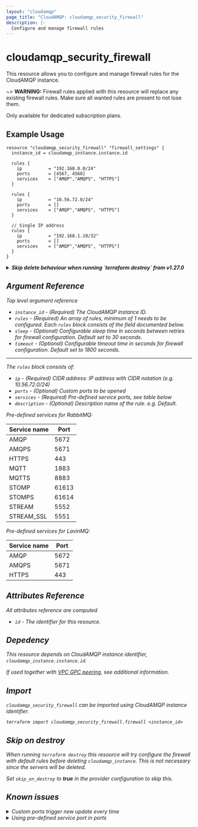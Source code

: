 ```yaml
---
layout: "cloudamqp"
page_title: "CloudAMQP: cloudamqp_security_firewall"
description: |-
  Configure and manage firewall rules
---
```


# cloudamqp_security_firewall

This resource allows you to configure and manage firewall rules for the CloudAMQP instance.

~> **WARNING:** Firewall rules applied with this resource will replace any existing firewall rules. Make sure all wanted rules are present to not lose them.

Only available for dedicated subscription plans.

## Example Usage

```hcl
resource "cloudamqp_security_firewall" "firewall_settings" {
  instance_id = cloudamqp_instance.instance.id

  rules {
    ip          = "192.168.0.0/24"
    ports       = [4567, 4568]
    services    = ["AMQP","AMQPS", "HTTPS"]
  }

  rules {
    ip          = "10.56.72.0/24"
    ports       = []
    services    = ["AMQP","AMQPS", "HTTPS"]
  }

  // Single IP address
  rules {
    ip          = "192.168.1.10/32"
    ports       = []
    services    = ["AMQP","AMQPS", "HTTPS"]
  }
}
```

<details>
  <summary>
    <b>
      <i>Skip delete behaviour when running `terraform destroy` from v1.27.0
    </b>
  </summary>

CloudAMQP Terraform provider [v1.27.0](https://github.com/cloudamqp/terraform-provider-cloudamqp/releases/tag/v1.27.0) support skipping delete behaviour for backend resources when running `terraform destroy`.

```hcl
# Configure the CloudAMQP Provider
provider "cloudamqp" {
  apikey          = var.cloudamqp_customer_api_key
  skip_on_destroy = true
}

resource "cloudamqp_security_firewall" "firewall_settings" {
  instance_id = cloudamqp_instance.instance.id

  rules {
    ip          = "192.168.0.0/24"
    ports       = [4567, 4568]
    services    = ["AMQP","AMQPS", "HTTPS"]
  }

  rules {
    ip          = "10.56.72.0/24"
    ports       = []
    services    = ["AMQP","AMQPS", "HTTPS"]
  }
}
```
</details>

## Argument Reference

Top level argument reference

* `instance_id` - (Required) The CloudAMQP instance ID.
* `rules`       - (Required) An array of rules, minimum of 1 needs to be configured. Each `rules` block consists of the field documented below.
* `sleep`       - (Optional) Configurable sleep time in seconds between retries for firewall configuration. Default set to 30 seconds.
* `timeout`     - (Optional) Configurable timeout time in seconds for firewall configuration. Default set to 1800 seconds.

___

The `rules` block consists of:

* `ip`          - (Required) CIDR address: IP address with CIDR notation (e.g. 10.56.72.0/24)
* `ports`       - (Optional) Custom ports to be opened
* `services`    - (Required) Pre-defined service ports, see table below
* `description` - (Optional) Description name of the rule. e.g. Default.

Pre-defined services for RabbitMQ:

| Service name | Port  |
|--------------|-------|
| AMQP         | 5672  |
| AMQPS        | 5671  |
| HTTPS        | 443   |
| MQTT         | 1883  |
| MQTTS        | 8883  |
| STOMP        | 61613 |
| STOMPS       | 61614 |
| STREAM       | 5552  |
| STREAM_SSL   | 5551  |

Pre-defined services for LavinMQ:

| Service name | Port  |
|--------------|-------|
| AMQP         | 5672  |
| AMQPS        | 5671  |
| HTTPS        | 443   |

## Attributes Reference

All attributes reference are computed

* `id`  - The identifier for this resource.

## Depedency

This resource depends on CloudAMQP instance identifier, `cloudamqp_instance.instance.id`.

If used together with [VPC GPC peering](https://registry.terraform.io/providers/cloudamqp/cloudamqp/latest/docs/resources/vpc_gcp_peering#create-vpc-peering-with-additional-firewall-rules), see additional information.

## Import

`cloudamqp_security_firewall` can be imported using CloudAMQP instance identifier.

`terraform import cloudamqp_security_firewall.firewall <instance_id>`

## Skip on destroy

When running `terraform destroy` this resource will try configure the firewall with default rules before deleting
`cloudamqp_instance`. This is not necessary since the servers will be deleted.

Set `skip_on_destroy` to ***true*** in the provider configuration to skip this.

## Known issues

<details>
  <summary>Custom ports trigger new update every time</summary>

  Before release [v1.15.1](https://github.com/cloudamqp/terraform-provider-cloudamqp/releases/tag/v1.15.1) using the custom ports can cause a missmatch upon reading data and trigger a new update every time.

  Reason is that there is a bug in validating the response from the underlying API.

  Update the provider to at least v1.15.1 to fix the issue.
 </details>

<details>
  <summary>Using pre-defined service port in ports</summary>

Using one of the port from the pre-defined services in ports argument, see example of using port 5671 instead of the service *AMQPS*.

```hcl
resource "cloudamqp_security_firewall" "firewall_settings" {
  instance_id = cloudamqp_instance.instance.id

  rules {
    ip          = "192.168.0.0/24"
    ports       = [5671]
    services    = []
  }
}
```

Will still create the firewall rule for the instance, but will trigger a new update each `plan` or `apply`. Due to a missmatch between state file and underlying API response.

To solve this, edit the configuration file and change port 5671 to service *AMQPS* and run `terraform apply -refresh-only` to only update the state file and remove the missmatch.

```hcl
resource "cloudamqp_security_firewall" "firewall_settings" {
  instance_id = cloudamqp_instance.instance.id

  rules {
    ip          = "192.168.0.0/24"
    ports       = []
    services    = ["AMQPS"]
  }
}
```

The provider from [v1.15.2](https://github.com/cloudamqp/terraform-provider-cloudamqp/releases/tag/v1.16.0) will start to warn about using this.
 </details>
